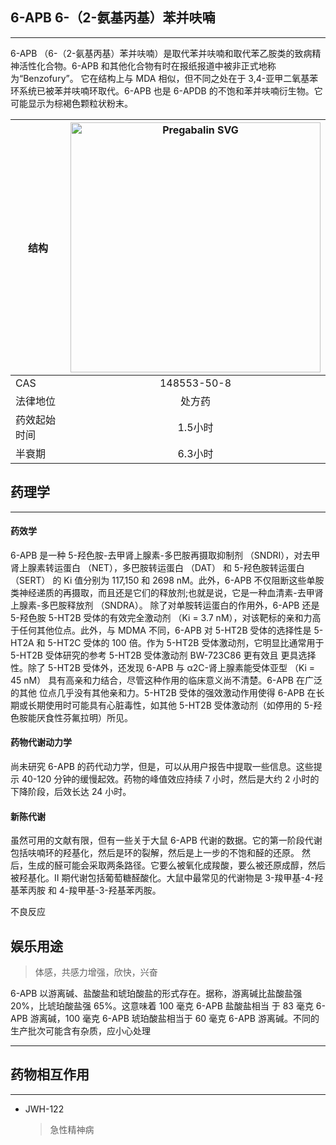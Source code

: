 ## 6-APB 6-（2-氨基丙基）苯并呋喃

---

6-APB （6-（2-氨基丙基）苯并呋喃）是取代苯并呋喃和取代苯乙胺类的致病精神活性化合物。6-APB 和其他化合物有时在报纸报道中被非正式地称为“Benzofury”。
它在结构上与 MDA 相似，但不同之处在于 3,4-亚甲二氧基苯环系统已被苯并呋喃环取代。6-APB 也是 6-APDB 的不饱和苯并呋喃衍生物。它可能显示为棕褐色颗粒状粉末。

| 结构 | <img src="https://upload.wikimedia.org/wikipedia/commons/3/3c/Pregabalin.svg" alt="Pregabalin SVG" width="400"> |
| ----------- | :-----------: |
| CAS | 148553-50-8 |
| 法律地位 | 处方药 |
| 药效起始时间 | 1.5小时 |
| 半衰期 | 6.3小时 |

## 药理学

---

#### 药效学

  6-APB 是一种 5-羟色胺-去甲肾上腺素-多巴胺再摄取抑制剂 （SNDRI），对去甲肾上腺素转运蛋白 （NET），多巴胺转运蛋白 （DAT） 和 5-羟色胺转运蛋白 （SERT） 的 Ki 
  值分别为 117,150 和 2698 nM。此外，6-APB 不仅阻断这些单胺类神经递质的再摄取，而且还是它们的释放剂;也就是说，它是一种血清素-去甲肾上腺素-多巴胺释放剂 （SNDRA）。
  除了对单胺转运蛋白的作用外，6-APB 还是 5-羟色胺 5-HT2B 受体的有效完全激动剂 （Ki = 3.7 nM），对该靶标的亲和力高于任何其他位点。此外，与 MDMA 不同，6-APB 
  对 5-HT2B 受体的选择性是 5-HT2A 和 5-HT2C 受体的 100 倍。作为 5-HT2B 受体激动剂，它明显比通常用于 5-HT2B 受体研究的参考 5-HT2B 受体激动剂 BW-723C86 更有效且
  更具选择性。除了 5-HT2B 受体外，还发现 6-APB 与 α2C-肾上腺素能受体亚型 （Ki = 45 nM） 具有高亲和力结合，尽管这种作用的临床意义尚不清楚。6-APB 在广泛的其他
  位点几乎没有其他亲和力。5-HT2B 受体的强效激动作用使得 6-APB 在长期或长期使用时可能具有心脏毒性，如其他 5-HT2B 受体激动剂（如停用的 5-羟色胺能厌食性芬氟拉明）所见。

#### 药物代谢动力学
  
  尚未研究 6-APB 的药代动力学，但是，可以从用户报告中提取一些信息。这些提示 40-120 分钟的缓慢起效。药物的峰值效应持续 7 小时，然后是大约 2 小时的下降阶段，后效长达 24 小时。

#### 新陈代谢

  虽然可用的文献有限，但有一些关于大鼠 6-APB 代谢的数据。它的第一阶段代谢包括呋喃环的羟基化，然后是环的裂解，然后是上一步的不饱和醛的还原。
  然后，生成的醛可能会采取两条路径。它要么被氧化成羧酸，要么被还原成醇，然后被羟基化。II 期代谢包括葡萄糖醛酸化。大鼠中最常见的代谢物是 3-羧甲基-4-羟基苯丙胺
  和 4-羧甲基-3-羟基苯丙胺。

不良反应

## 娱乐用途

> 体感，共感力增强，欣快，兴奋

  6-APB 以游离碱、盐酸盐和琥珀酸盐的形式存在。据称，游离碱比盐酸盐强 20%，比琥珀酸盐强 65%。这意味着 100 毫克 6-APB 盐酸盐相当
  于 83 毫克 6-APB 游离碱，100 毫克 6-APB 琥珀酸盐相当于 60 毫克 6-APB 游离碱。不同的生产批次可能含有杂质，应小心处理

---

## 药物相互作用

---

* JWH-122
  > 急性精神病

